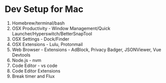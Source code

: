 # Dev Setup for Mac

1. Homebrew/terminal/bash
2. OSX Productivity - Window Management/Quick Launcher/Hyperswitch/BetterSnapTool
3. OSX Settings - Dock/Finder
4. OSX Extensions - Lulu, Protonmail
5. Web Browser - Extensions - AdBlock, Privacy Badger, JSONViewer, Vue Devtools 
6. Node.js - nvm
7. Code Editor - vs code
8. Code Editor Extensions
9. Break timer and Flux

